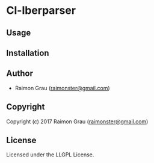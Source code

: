 # Cl-Iberparser

## Usage

## Installation

## Author

* Raimon Grau (raimonster@gmail.com)

## Copyright

Copyright (c) 2017 Raimon Grau (raimonster@gmail.com)

## License

Licensed under the LLGPL License.
